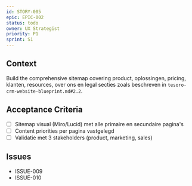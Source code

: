 ```yaml
---
id: STORY-005
epic: EPIC-002
status: todo
owner: UX Strategist
priority: P1
sprint: S1
---
```


## Context
Build the comprehensive sitemap covering product, oplossingen, pricing, klanten, resources, over ons en legal secties zoals beschreven in `tesoro-crm-website-blueprint.md#2.2`.

## Acceptance Criteria
- [ ] Sitemap visual (Miro/Lucid) met alle primaire en secundaire pagina's
- [ ] Content priorities per pagina vastgelegd
- [ ] Validatie met 3 stakeholders (product, marketing, sales)

## Issues
- ISSUE-009
- ISSUE-010
